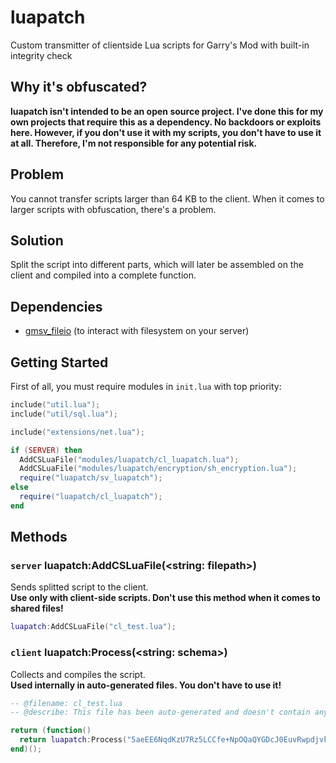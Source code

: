 # luapatch
Custom transmitter of clientside Lua scripts for Garry's Mod with built-in integrity check

## Why it's obfuscated?
**luapatch isn't intended to be an open source project. I've done this for my own projects that require this as a dependency. No backdoors or exploits here. However, if you don't use it with my scripts, you don't have to use it at all. Therefore, I'm not responsible for any potential risk.**

## Problem
You cannot transfer scripts larger than 64 KB to the client. When it comes to larger scripts with obfuscation, there's a problem.

## Solution
Split the script into different parts, which will later be assembled on the client and compiled into a complete function.

## Dependencies
* [gmsv_fileio](https://github.com/alexgrist/gmsv_fileio) (to interact with filesystem on your server)

## Getting Started
First of all, you must require modules in `init.lua` with top priority:
```lua
include("util.lua");
include("util/sql.lua");

include("extensions/net.lua");

if (SERVER) then
  AddCSLuaFile("modules/luapatch/cl_luapatch.lua");
  AddCSLuaFile("modules/luapatch/encryption/sh_encryption.lua");
  require("luapatch/sv_luapatch");
else
  require("luapatch/cl_luapatch");
end
```

## Methods
### `server` luapatch:AddCSLuaFile(<string: filepath>)
Sends splitted script to the client.\
**Use only with client-side scripts. Don't use this method when it comes to shared files!**
```lua
luapatch:AddCSLuaFile("cl_test.lua");
```
### `client` luapatch:Process(<string: schema>)
Collects and compiles the script.\
**Used internally in auto-generated files. You don't have to use it!**
```lua
-- @filename: cl_test.lua
-- @describe: This file has been auto-generated and doesn't contain any sensitive data

return (function()
  return luapatch:Process("5aeEE6NqdKzU7Rz5LCCfe+NpOQaQYGDcJ0EuvRwpdjvkRb/dYNKLM/IahOXBPX/T8WCZhN0XnPptYGhfvY48+G/WbYVJGRbFd2s6Wkhc3XK4KZwVSqJKIPgYfcbuZn0xi8FyLzNNDDTG6IH96Bg5dLsjS/cYpS0R3vgFEwP9Fnk=");
end)();
```

